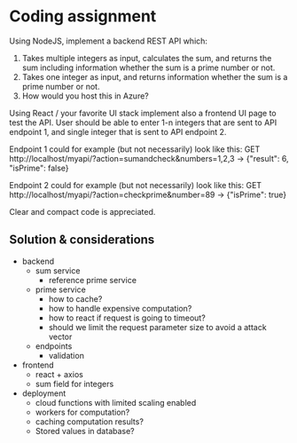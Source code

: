 # Coding assignment
 
Using NodeJS, implement a backend REST API which:
1) Takes multiple integers as input, calculates the sum, and returns the sum including information whether the sum is a prime number or not.
2) Takes one integer as input, and returns information whether the sum is a prime number or not.
3) How would you host this in Azure?
 
Using React / your favorite UI stack implement also a frontend UI page to test the API. User should be able to enter 1-n integers that are sent to API endpoint 1, and single integer that is sent to API endpoint 2.
 
Endpoint 1 could for example (but not necessarily) look like this:
GET http://localhost/myapi/?action=sumandcheck&numbers=1,2,3
-> {"result": 6, "isPrime": false}
 
Endpoint 2 could for example (but not necessarily) look like this:
GET http://localhost/myapi/?action=checkprime&number=89
-> {"isPrime": true}
 
Clear and compact code is appreciated.

## Solution & considerations

- backend
    - sum service
        - reference prime service
    - prime service
        - how to cache?
        - how to handle expensive computation?
        - how to react if request is going to timeout?
        - should we limit the request parameter size to avoid a attack vector
    - endpoints
        - validation
- frontend
    - react + axios
    - sum field for integers
- deployment
    - cloud functions with limited scaling enabled
    - workers for computation?
    - caching computation results?
    - Stored values in database?